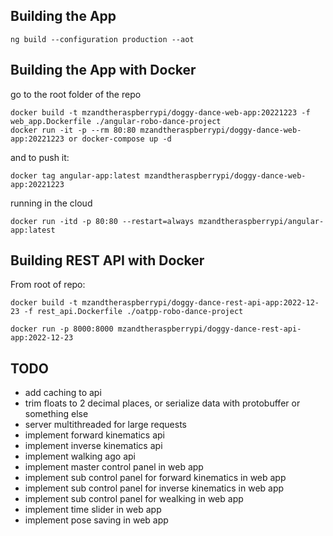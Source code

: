 ## Building the App

`ng build --configuration production --aot`  

## Building the App with Docker

go to the root folder of the repo  

```
docker build -t mzandtheraspberrypi/doggy-dance-web-app:20221223 -f web_app.Dockerfile ./angular-robo-dance-project
docker run -it -p --rm 80:80 mzandtheraspberrypi/doggy-dance-web-app:20221223 or docker-compose up -d
```  

and to push it:  

```
docker tag angular-app:latest mzandtheraspberrypi/doggy-dance-web-app:20221223
```

running in the cloud

```
docker run -itd -p 80:80 --restart=always mzandtheraspberrypi/angular-app:latest
```

## Building REST API with Docker

From root of repo:

```
docker build -t mzandtheraspberrypi/doggy-dance-rest-api-app:2022-12-23 -f rest_api.Dockerfile ./oatpp-robo-dance-project
```

```
docker run -p 8000:8000 mzandtheraspberrypi/doggy-dance-rest-api-app:2022-12-23
```


## TODO
* add caching to api
* trim floats to 2 decimal places, or serialize data with protobuffer or something else
* server multithreaded for large requests
* implement forward kinematics api
* implement inverse kinematics api
* implement walking ago api
* implement master control panel in web app
* implement sub control panel for forward kinematics in web app
* implement sub control panel for inverse kinematics in web app
* implement sub control panel for wealking in web app
* implement time slider in web app
* implement pose saving in web app
